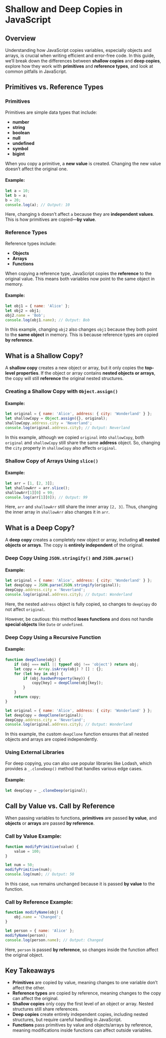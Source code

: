 # Shallow and Deep Copies in JavaScript

## Overview
Understanding how JavaScript copies variables, especially objects and arrays, is crucial when writing efficient and error-free code. In this guide, we’ll break down the differences between **shallow copies** and **deep copies**, explore how they work with **primitives** and **reference types**, and look at common pitfalls in JavaScript.

## Primitives vs. Reference Types

### Primitives
Primitives are simple data types that include:

- **number**
- **string**
- **boolean**
- **null**
- **undefined**
- **symbol**
- **bigint**

When you copy a primitive, a **new value** is created. Changing the new value doesn’t affect the original one.

#### Example:
```javascript
let a = 10;
let b = a; 
b = 20; 
console.log(a); // Output: 10
```

Here, changing `b` doesn’t affect `a` because they are **independent values**. This is how primitives are copied—**by value**.

### Reference Types
Reference types include:

- **Objects**
- **Arrays**
- **Functions**

When copying a reference type, JavaScript copies the **reference** to the original value. This means both variables now point to the same object in memory.

#### Example:
```javascript
let obj1 = { name: 'Alice' };  
let obj2 = obj1;
obj2.name = 'Bob';  
console.log(obj1.name); // Output: Bob
```

In this example, changing `obj2` also changes `obj1` because they both point to the **same object** in memory. This is because reference types are copied **by reference**.

## What is a Shallow Copy?

A **shallow copy** creates a new object or array, but it only copies the **top-level properties**. If the object or array contains **nested objects or arrays**, the copy will still **reference** the original nested structures.

### Creating a Shallow Copy with `Object.assign()`

#### Example:
```javascript
let original = { name: 'Alice', address: { city: 'Wonderland' } };
let shallowCopy = Object.assign({}, original);
shallowCopy.address.city = 'Neverland';
console.log(original.address.city); // Output: Neverland
```

In this example, although we copied `original` into `shallowCopy`, both `original` and `shallowCopy` still share the same **address** object. So, changing the `city` property in `shallowCopy` also affects `original`.

### Shallow Copy of Arrays Using `slice()`

#### Example:
```javascript
let arr = [1, [2, 3]]; 
let shallowArr = arr.slice();  
shallowArr[1][0] = 99;
console.log(arr[1][0]); // Output: 99
```

Here, `arr` and `shallowArr` still share the inner array `[2, 3]`. Thus, changing the inner array in `shallowArr` also changes it in `arr`.

## What is a Deep Copy?

A **deep copy** creates a completely new object or array, including **all nested objects or arrays**. The copy is **entirely independent** of the original.

### Deep Copy Using `JSON.stringify()` and `JSON.parse()`

#### Example:
```javascript
let original = { name: 'Alice', address: { city: 'Wonderland' } };
let deepCopy = JSON.parse(JSON.stringify(original));
deepCopy.address.city = 'Neverland';
console.log(original.address.city); // Output: Wonderland
```

Here, the nested `address` object is fully copied, so changes to `deepCopy` do not affect `original`.

However, be cautious: this method **loses functions** and does not handle **special objects** like `Date` or `undefined`.

### Deep Copy Using a Recursive Function

#### Example:
```javascript
function deepClone(obj) {
    if (obj === null || typeof obj !== 'object') return obj;
    let copy = Array.isArray(obj) ? [] : {};  
    for (let key in obj) {  
        if (obj.hasOwnProperty(key)) {
            copy[key] = deepClone(obj[key]);
        }
    }
    return copy;
}

let original = { name: 'Alice', address: { city: 'Wonderland' } };  
let deepCopy = deepClone(original);
deepCopy.address.city = 'Neverland';  
console.log(original.address.city); // Output: Wonderland
```

In this example, the custom `deepClone` function ensures that all nested objects and arrays are copied independently.

### Using External Libraries

For deep copying, you can also use popular libraries like Lodash, which provides a `_.cloneDeep()` method that handles various edge cases.

#### Example:
```javascript
let deepCopy = _.cloneDeep(original);
```

## Call by Value vs. Call by Reference

When passing variables to functions, **primitives** are passed **by value**, and **objects** or **arrays** are passed **by reference**.

### Call by Value Example:

```javascript
function modifyPrimitive(value) {
    value = 100;
}

let num = 50;  
modifyPrimitive(num);  
console.log(num); // Output: 50
```

In this case, `num` remains unchanged because it is passed **by value** to the function.

### Call by Reference Example:

```javascript
function modifyName(obj) {
    obj.name = 'Changed';
}

let person = { name: 'Alice' }; 
modifyName(person);
console.log(person.name); // Output: Changed
```

Here, `person` is passed **by reference**, so changes inside the function affect the original object.

## Key Takeaways

- **Primitives** are copied by value, meaning changes to one variable don’t affect the other.
- **Reference types** are copied by reference, meaning changes to the copy can affect the original.
- **Shallow copies** only copy the first level of an object or array. Nested structures still share references.
- **Deep copies** create entirely independent copies, including nested structures, but require careful handling in JavaScript.
- **Functions** pass primitives by value and objects/arrays by reference, meaning modifications inside functions can affect outside variables.
